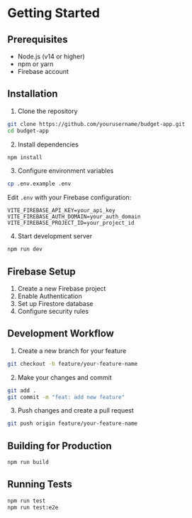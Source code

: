 # Getting Started

## Prerequisites
- Node.js (v14 or higher)
- npm or yarn
- Firebase account

## Installation

1. Clone the repository
```bash
git clone https://github.com/yourusername/budget-app.git
cd budget-app
```

2. Install dependencies
```bash
npm install
```

3. Configure environment variables
```bash
cp .env.example .env
```
Edit `.env` with your Firebase configuration:
```
VITE_FIREBASE_API_KEY=your_api_key
VITE_FIREBASE_AUTH_DOMAIN=your_auth_domain
VITE_FIREBASE_PROJECT_ID=your_project_id
```

4. Start development server
```bash
npm run dev
```

## Firebase Setup

1. Create a new Firebase project
2. Enable Authentication
3. Set up Firestore database
4. Configure security rules

## Development Workflow

1. Create a new branch for your feature
```bash
git checkout -b feature/your-feature-name
```

2. Make your changes and commit
```bash
git add .
git commit -m "feat: add new feature"
```

3. Push changes and create a pull request
```bash
git push origin feature/your-feature-name
```

## Building for Production

```bash
npm run build
```

## Running Tests

```bash
npm run test
npm run test:e2e
```

